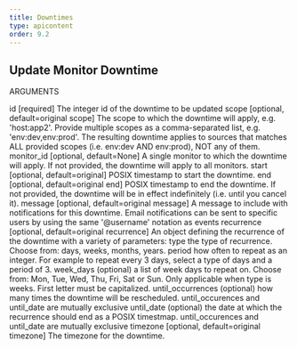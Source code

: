 ```yaml
---
title: Downtimes
type: apicontent
order: 9.2
---
```


## Update Monitor Downtime
ARGUMENTS

id [required]
The integer id of the downtime to be updated
scope [optional, default=original scope]
The scope to which the downtime will apply, e.g. 'host:app2'. Provide multiple scopes as a comma-separated list, e.g. 'env:dev,env:prod'. The resulting downtime applies to sources that matches ALL provided scopes (i.e. env:dev AND env:prod), NOT any of them.
monitor_id [optional, default=None]
A single monitor to which the downtime will apply. If not provided, the downtime will apply to all monitors.
start [optional, default=original]
POSIX timestamp to start the downtime.
end [optional, default=original end]
POSIX timestamp to end the downtime. If not provided, the downtime will be in effect indefinitely (i.e. until you cancel it).
message [optional, default=original message]
A message to include with notifications for this downtime. Email notifications can be sent to specific users by using the same '@username' notation as events
recurrence [optional, default=original recurrence]
An object defining the recurrence of the downtime with a variety of parameters:
type the type of recurrence. Choose from: days, weeks, months, years.
period how often to repeat as an integer. For example to repeat every 3 days, select a type of days and a period of 3.
week_days (optional) a list of week days to repeat on. Choose from: Mon, Tue, Wed, Thu, Fri, Sat or Sun. Only applicable when type is weeks. First letter must be capitalized.
until_occurrences (optional) how many times the downtime will be rescheduled. until_occurences and until_date are mutually exclusive
until_date (optional) the date at which the recurrence should end as a POSIX timestmap. until_occurences and until_date are mutually exclusive
timezone [optional, default=original timezone]
The timezone for the downtime.